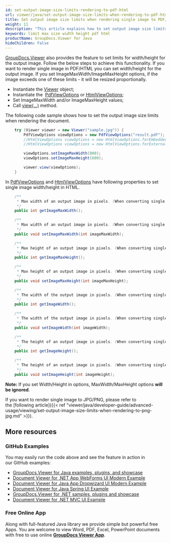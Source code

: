```yaml
---
id: set-output-image-size-limits-rendering-to-pdf-html
url: viewer/java/set-output-image-size-limits-when-rendering-to-pdf-html
title: Set output image size limits when rendering single image to PDF/HTML.
weight: 11
description: "This article explains how to set output image size limits for PDF/HTML output when rendering documents with GroupDocs.Viewer within your Java applications."
keywords: limit max size width height pdf html
productName: GroupDocs.Viewer for Java
hideChildren: False
---
```

[GroupDocs.Viewer](https://products.groupdocs.com/viewer) also provides the feature to set limits for width/height for the output image. Follow the below steps to achieve this functionality.
If you want to render single image in PDF/HTML you can set width/height for the output image.
If you set ImageMaxWidth/ImageMaxHeight options, if the image exceeds one of these limits - it will be resized proportionally.

* Instantiate the [Viewer](https://apireference.groupdocs.com/viewer/java/com.groupdocs.viewer/Viewer) object;
* Instantiate the  [PdfViewOptions](https://apireference.groupdocs.com/viewer/java/com.groupdocs.viewer.options/PdfViewOptions) or [HtmlViewOptions](https://apireference.groupdocs.com/viewer/java/com.groupdocs.viewer.options/HtmlViewOptions);
* Set ImageMaxWidth and/or ImageMaxHeight values;
* Call [view(...)](https://apireference.groupdocs.com/viewer/java/com.groupdocs.viewer/Viewer#view(com.groupdocs.viewer.options.ViewOptions)) method.

The following code sample shows how to set the output image size limits when rendering the document.

```java
    try (Viewer viewer = new Viewer("sample.jpg")) {
        PdfViewOptions viewOptions = new PdfViewOptions("result.pdf");
        //HtmlViewOptions viewOptions = new HtmlViewOptions.forEmbeddedResources("result_{0}.html");
        //HtmlViewOptions viewOptions = new HtmlViewOptions.forExternalResources("page_{0}.html", "page_{0}_{1}", "page_{0}_{1}");

        viewOptions.setImageMaxWidth(800);
        viewOptions.setImageMaxHeight(600);

        viewer.view(viewOptions);
    }
```

In [PdfViewOptions](https://apireference.groupdocs.com/viewer/java/com.groupdocs.viewer.options/PdfViewOptions) and [HtmlViewOptions](https://apireference.groupdocs.com/viewer/java/com.groupdocs.viewer.options/HtmlViewOptions)
have following properties to set single image width/height in HTML.

```java
    /**
     * Max width of an output image in pixels. (When converting single image to HTML only)
     */
    public int getImageMaxWidth();

    /**
     * Max width of an output image in pixels. (When converting single image to HTML only)
     */
    public void setImageMaxWidth(int imageMaxWidth);

    /**
     * Max height of an output image in pixels. (When converting single image to HTML only)
     */
    public int getImageMaxHeight();

    /**
     * Max height of an output image in pixels. (When converting single image to HTML only)
     */
    public void setImageMaxHeight(int imageMaxHeight);

    /**
     * The width of the output image in pixels. (When converting single image to HTML only)
     */
    public int getImageWidth();

    /**
     * The width of the output image in pixels. (When converting single image to HTML only)
     */
    public void setImageWidth(int imageWidth);

    /**
     * The height of an output image in pixels. (When converting single image to HTML only)
     */
    public int getImageHeight();

    /**
     * The height of an output image in pixels. (When converting single image to HTML only)
     */
    public void setImageHeight(int imageHeight);
```

**Note:** If you set Width/Height in options, MaxWidth/MaxHeight options **will be ignored**.

If you want to render single image to JPG/PNG, please refer to the [following article]({{< ref "viewer/java/developer-guide/advanced-usage/viewing/set-output-image-size-limits-when-rendering-to-png-jpg.md" >}}).

## More resources

### GitHub Examples
You may easily run the code above and see the feature in action in our GitHub examples:
*   [GroupDocs.Viewer for Java examples, plugins, and showcase](https://github.com/groupdocs-viewer/GroupDocs.Viewer-for-Java)
*   [Document Viewer for .NET App WebForms UI Modern Example](https://github.com/groupdocs-viewer/GroupDocs.Viewer-for-.NET-WebForms)
*   [Document Viewer for Java App Dropwizard UI Modern Example](https://github.com/groupdocs-viewer/GroupDocs.Viewer-for-Java-Dropwizard)
*   [Document Viewer for Java Spring UI Example](https://github.com/groupdocs-viewer/GroupDocs.Viewer-for-Java-Spring)
*   [GroupDocs.Viewer for .NET samples, plugins and showcase](https://github.com/groupdocs-viewer/GroupDocs.Viewer-for-.NET)
*   [Document Viewer for .NET MVC UI Example](https://github.com/groupdocs-viewer/GroupDocs.Viewer-for-Java-MVC)

### Free Online App
Along with full-featured Java library we provide simple but powerful free Apps.
You are welcome to view Word, PDF, Excel, PowerPoint documents with free to use online **[GroupDocs Viewer App](https://products.groupdocs.app/viewer)**.